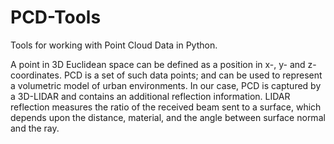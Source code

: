 # PCD-Tools
Tools for working with Point Cloud Data in Python.

A point in 3D Euclidean space can be defined as a position in x-, y- and z- coordinates. PCD is a set of such data points; and can be
used to represent a volumetric model of urban environments. In our case, PCD is captured by a 3D-LIDAR and contains an additional reflection information. LIDAR reflection measures the ratio of the received beam sent to a surface, which
depends upon the distance, material, and the angle between surface normal and the ray. 
